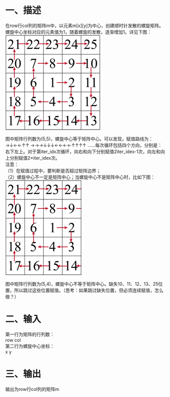 # 一、描述
在row行col列的矩阵m中，以元素m[x][y]为中心，创建顺时针发散的螺旋矩阵。螺旋中心坐标对应的元素值为1，随着螺旋的发散，逐渐增加1。详见下图：<br>
![spiral_matrix](https://github.com/yuanyesjtu/spiral_matrix/blob/master/spiral_matrix.jpg)

图中矩阵行列数为(5,5)，螺旋中心等于矩阵中心。可以发现，赋值路线为：→↓←←↑↑ →→→↓↓↓←←←←↑↑↑↑ ......每次循环包括四个方向，分别是：右下左上。对于第iter_idx次循环，向右和向下分别赋值2iter_idex-1次，向左和向上分别赋值2×iter_idex次。<br>
注意：<br>
（1）在赋值过程中，要判断是否超过矩阵边界；<br>
（2）螺旋中心不一定是矩阵中心；当螺旋中心不是矩阵中心时，比如下图：<br>
![spiral_matrix1](https://github.com/yuanyesjtu/spiral_matrix/blob/master/spiral_matrix1.jpg)

图中矩阵行列数为(5,4)，螺旋中心不等于矩阵中心。缺失10、11、12、13、25位置，所以跳过这些位置赋值。（思考：如果跳过缺失位置，但必须连续赋值，怎么做？）

# 二、输入
第一行为矩阵的行列数：<br>
row col<br>
第二行为螺旋中心坐标：<br>
x y<br>

# 三、输出
输出为row行col列的矩阵m
